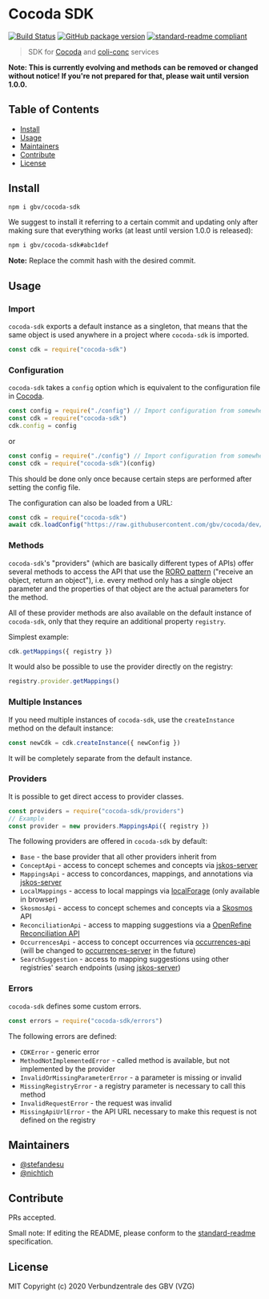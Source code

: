 # Cocoda SDK
[![Build Status](https://travis-ci.com/gbv/cocoda-sdk.svg?branch=master)](https://travis-ci.com/gbv/cocoda-sdk)
[![GitHub package version](https://img.shields.io/github/package-json/v/gbv/cocoda-sdk.svg?label=version)](https://github.com/gbv/cocoda-sdk)
[![standard-readme compliant](https://img.shields.io/badge/readme%20style-standard-brightgreen.svg)](https://github.com/RichardLitt/standard-readme)

> SDK for [Cocoda](https://github.com/gbv/cocoda) and [coli-conc](https://coli-conc.gbv.de/) services

**Note: This is currently evolving and methods can be removed or changed without notice! If you're not prepared for that, please wait until version 1.0.0.**

## Table of Contents
- [Install](#install)
- [Usage](#usage)
- [Maintainers](#maintainers)
- [Contribute](#contribute)
- [License](#license)

## Install
```bash
npm i gbv/cocoda-sdk
```

We suggest to install it referring to a certain commit and updating only after making sure that everything works (at least until version 1.0.0 is released):

```bash
npm i gbv/cocoda-sdk#abc1def
```

**Note:** Replace the commit hash with the desired commit.

## Usage

### Import
`cocoda-sdk` exports a default instance as a singleton, that means that the same object is used anywhere in a project where `cocoda-sdk` is imported.

```js
const cdk = require("cocoda-sdk")
```

### Configuration
`cocoda-sdk` takes a `config` option which is equivalent to the configuration file in [Cocoda](https://github.com/gbv/cocoda).

```js
const config = require("./config") // Import configuration from somewhere
const cdk = require("cocoda-sdk")
cdk.config = config
```
or
```js
const config = require("./config") // Import configuration from somewhere
const cdk = require("cocoda-sdk")(config)
```

This should be done only once because certain steps are performed after setting the config file.

The configuration can also be loaded from a URL:

```js
const cdk = require("cocoda-sdk")
await cdk.loadConfig("https://raw.githubusercontent.com/gbv/cocoda/dev/config/cocoda.default.json")
```

### Methods
`cocoda-sdk`'s "providers" (which are basically different types of APIs) offer several methods to access the API that use the [RORO pattern](https://www.freecodecamp.org/news/elegant-patterns-in-modern-javascript-roro-be01e7669cbd/) ("receive an object, return an object"), i.e. every method only has a single object parameter and the properties of that object are the actual parameters for the method.

All of these provider methods are also available on the default instance of `cocoda-sdk`, only that they require an additional property `registry`.

Simplest example:
```js
cdk.getMappings({ registry })
```

It would also be possible to use the provider directly on the registry:
```js
registry.provider.getMappings()
```

<!-- TODO -->

### Multiple Instances
If you need multiple instances of `cocoda-sdk`, use the `createInstance` method on the default instance:

```js
const newCdk = cdk.createInstance({ newConfig })
```

It will be completely separate from the default instance.

### Providers
It is possible to get direct access to provider classes.

```js
const providers = require("cocoda-sdk/providers")
// Example
const provider = new providers.MappingsApi({ registry })
```

The following providers are offered in `cocoda-sdk` by default:
- `Base` - the base provider that all other providers inherit from
- `ConceptApi` - access to concept schemes and concepts via [jskos-server]
- `MappingsApi` - access to concordances, mappings, and annotations via [jskos-server]
- `LocalMappings` - access to local mappings via [localForage](https://github.com/localForage/localForage) (only available in browser)
- `SkosmosApi` - access to concept schemes and concepts via a [Skosmos](https://github.com/NatLibFi/Skosmos) API
- `ReconciliationApi` - access to mapping suggestions via a [OpenRefine Reconciliation API](https://github.com/OpenRefine/OpenRefine/wiki/Reconciliation-Service-API)
- `OccurrencesApi` - access to concept occurrences via [occurrences-api](https://github.com/gbv/occurrences-api) (will be changed to [occurrences-server](https://github.com/gbv/occurrences-server) in the future)
- `SearchSuggestion` - access to mapping suggestions using other registries' search endpoints (using [jskos-server])

### Errors
`cocoda-sdk` defines some custom errors.

```js
const errors = require("cocoda-sdk/errors")
```

The following errors are defined:
- `CDKError` - generic error
- `MethodNotImplementedError` - called method is available, but not implemented by the provider
- `InvalidOrMissingParameterError` - a parameter is missing or invalid
- `MissingRegistryError` - a registry parameter is necessary to call this method
- `InvalidRequestError` - the request was invalid
- `MissingApiUrlError` - the API URL necessary to make this request is not defined on the registry

## Maintainers
- [@stefandesu](https://github.com/stefandesu)
- [@nichtich](https://github.com/nichtich)

## Contribute
PRs accepted.

Small note: If editing the README, please conform to the [standard-readme](https://github.com/RichardLitt/standard-readme) specification.

## License
MIT Copyright (c) 2020 Verbundzentrale des GBV (VZG)

[jskos-server]: https://github.com/gbv/jskos-server
